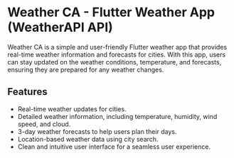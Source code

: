 # Weather CA - Flutter Weather App (WeatherAPI API)

Weather CA is a simple and user-friendly Flutter weather app that provides real-time weather information and forecasts for cities. With this app, users can stay updated on the weather conditions, temperature, and forecasts, ensuring they are prepared for any weather changes.

## Features

- Real-time weather updates for cities.
- Detailed weather information, including temperature, humidity, wind speed, and cloud.
- 3-day weather forecasts to help users plan their days.
- Location-based weather data using city search.
- Clean and intuitive user interface for a seamless user experience.